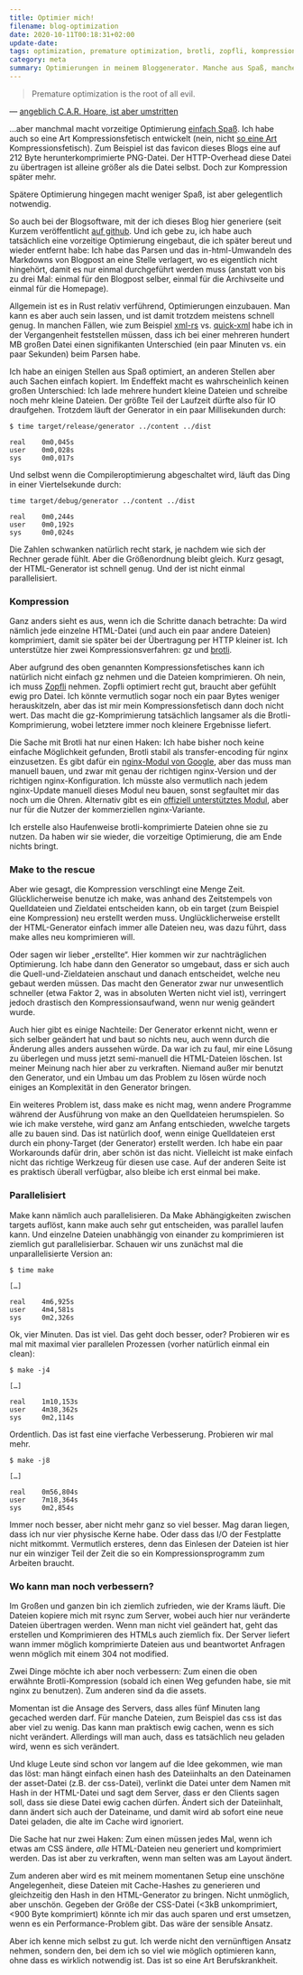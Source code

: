 ```yaml
---
title: Optimier mich!
filename: blog-optimization
date: 2020-10-11T00:18:31+02:00
update-date:
tags: optimization, premature optimization, brotli, zopfli, kompression, make
category: meta
summary: Optimierungen in meinem Bloggenerator. Manche aus Spaß, manche aus Notwendigkeit.
---
```


> Premature optimization is the root of all evil.

— [angeblich C.A.R. Hoare, ist aber umstritten](https://en.wikiquote.org/wiki/C._A._R._Hoare#Attributed)

…aber manchmal macht vorzeitige Optimierung [einfach Spaß](https://tvtropes.org/pmwiki/pmwiki.php/Main/EvilFeelsGood "Evil feels good"). Ich habe auch so eine Art Kompressionsfetisch entwickelt (nein, nicht [so eine Art](https://xkcd.com/598/) Kompressionsfetisch). Zum Beispiel ist das favicon dieses Blogs eine auf 212 Byte herunterkomprimierte PNG-Datei. Der HTTP-Overhead diese Datei zu übertragen ist alleine größer als die Datei selbst. Doch zur Kompression später mehr.

Spätere Optimierung hingegen macht weniger Spaß, ist aber gelegentlich notwendig.

So auch bei der Blogsoftware, mit der ich dieses Blog hier generiere (seit Kurzem veröffentlicht [auf github](https://github.com/GKnirps/stublog-static). Und ich gebe zu, ich habe auch tatsächlich eine vorzeitige Optimierung eingebaut, die ich später bereut und wieder entfernt habe: Ich habe das Parsen und das in-html-Umwandeln des Markdowns von Blogpost an eine Stelle verlagert, wo es eigentlich nicht hingehört, damit es nur einmal durchgeführt werden muss (anstatt von bis zu drei Mal: einmal für den Blogpost selber, einmal für die Archivseite und einmal für die Homepage).

Allgemein ist es in Rust relativ verführend, Optimierungen einzubauen. Man kann es aber auch sein lassen, und ist damit trotzdem meistens schnell genug. In manchen Fällen, wie zum Beispiel [xml-rs](https://crates.io/crates/xml-rs) vs. [quick-xml](https://crates.io/crates/quick-xml) habe ich in der Vergangenheit feststellen müssen, dass ich bei einer mehreren hundert MB großen Datei einen signifikanten Unterschied (ein paar Minuten vs. ein paar Sekunden) beim Parsen habe.

Ich habe an einigen Stellen aus Spaß optimiert, an anderen Stellen aber auch Sachen einfach kopiert. Im Endeffekt macht es wahrscheinlich keinen großen Unterschied: Ich lade mehrere hundert kleine Dateien und schreibe noch mehr kleine Dateien. Der größte Teil der Laufzeit dürfte also für IO draufgehen. Trotzdem läuft der Generator in ein paar Millisekunden durch:

    $ time target/release/generator ../content ../dist

    real    0m0,045s
    user    0m0,028s
    sys     0m0,017s

Und selbst wenn die Compileroptimierung abgeschaltet wird, läuft das Ding in einer Viertelsekunde durch:

    time target/debug/generator ../content ../dist

    real    0m0,244s
    user    0m0,192s
    sys     0m0,024s

Die Zahlen schwanken natürlich recht stark, je nachdem wie sich der Rechner gerade fühlt. Aber die Größenordnung bleibt gleich. Kurz gesagt, der HTML-Generator ist schnell genug. Und der ist nicht einmal parallelisiert.

### Kompression

Ganz anders sieht es aus, wenn ich die Schritte danach betrachte: Da wird nämlich jede einzelne HTML-Datei (und auch ein paar andere Dateien) komprimiert, damit sie später bei der Übertragung per HTTP kleiner ist. Ich unterstütze hier zwei Kompressionsverfahren: gz und [brotli](https://de.wikipedia.org/wiki/Brotli).

Aber aufgrund des oben genannten Kompressionsfetisches kann ich natürlich nicht einfach gz nehmen und die Dateien komprimieren. Oh nein, ich muss [Zopfli](https://de.wikipedia.org/wiki/Zopfli) nehmen. Zopfli optimiert recht gut, braucht aber gefühlt ewig pro Datei. Ich könnte vermutlich sogar noch ein paar Bytes weniger herauskitzeln, aber das ist mir mein Kompressionsfetisch dann doch nicht wert. Das macht die gz-Komprimierung tatsächlich langsamer als die Brotli-Komprimierung, wobei letztere immer noch kleinere Ergebnisse liefert.

Die Sache mit Brotli hat nur einen Haken: Ich habe bisher noch keine einfache Möglichkeit gefunden, Brotli stabil als transfer-encoding für nginx einzusetzen. Es gibt dafür ein [nginx-Modul von Google](https://github.com/google/ngx_brotli), aber das muss man manuell bauen, und zwar mit genau der richtigen nginx-Version und der richtigen nginx-Konfiguration. Ich müsste also vermutlich nach jedem nginx-Update manuell dieses Modul neu bauen, sonst segfaultet mir das noch um die Ohren. Alternativ gibt es ein [offiziell unterstütztes Modul](https://www.nginx.com/products/nginx/modules/brotli/), aber nur für die Nutzer der kommerziellen nginx-Variante.

Ich erstelle also Haufenweise brotli-komprimierte Dateien ohne sie zu nutzen. Da haben wir sie wieder, die vorzeitige Optimierung, die am Ende nichts bringt.

### Make to the rescue

Aber wie gesagt, die Kompression verschlingt eine Menge Zeit. Glücklicherweise benutze ich make, was anhand des Zeitstempels von Quelldateien und Zieldatei entscheiden kann, ob ein target (zum Beispiel eine Kompression) neu erstellt werden muss. Unglücklicherweise erstellt der HTML-Generator einfach immer alle Dateien neu, was dazu führt, dass make alles neu komprimieren will.

Oder sagen wir lieber „erstellte“. Hier kommen wir zur nachträglichen Optimierung. Ich habe dann den Generator so umgebaut, dass er sich auch die Quell-und-Zieldateien anschaut und danach entscheidet, welche neu gebaut werden müssen. Das macht den Generator zwar nur unwesentlich schneller (etwa Faktor 2, was in absoluten Werten nicht viel ist), verringert jedoch drastisch den Kompressionsaufwand, wenn nur wenig geändert wurde.

Auch hier gibt es einige Nachteile: Der Generator erkennt nicht, wenn er sich selber geändert hat und baut so nichts neu, auch wenn durch die Änderung alles anders aussehen würde. Da war ich zu faul, mir eine Lösung zu überlegen und muss jetzt semi-manuell die HTML-Dateien löschen. Ist meiner Meinung nach hier aber zu verkraften. Niemand außer mir benutzt den Generator, und ein Umbau um das Problem zu lösen würde noch einiges an Komplexität in den Generator bringen.

Ein weiteres Problem ist, dass make es nicht mag, wenn andere Programme während der Ausführung von make an den Quelldateien herumspielen. So wie ich make verstehe, wird ganz am Anfang entschieden, wwelche targets alle zu bauen sind. Das ist natürlich doof, wenn einige Quelldateien erst durch ein phony-Target (der Generator) erstellt werden. Ich habe ein paar Workarounds dafür drin, aber schön ist das nicht. Vielleicht ist make einfach nicht das richtige Werkzeug für diesen use case. Auf der anderen Seite ist es praktisch überall verfügbar, also bleibe ich erst einmal bei make.

### Parallelisiert

Make kann nämlich auch parallelisieren. Da Make Abhängigkeiten zwischen targets auflöst, kann make auch sehr gut entscheiden, was parallel laufen kann. Und einzelne Dateien unabhängig von einander zu komprimieren ist ziemlich gut parallelisierbar. Schauen wir uns zunächst mal die unparallelisierte Version an:

    $ time make

    […]

    real    4m6,925s
    user    4m4,581s
    sys     0m2,326s

Ok, vier Minuten. Das ist viel. Das geht doch besser, oder? Probieren wir es mal mit maximal vier parallelen Prozessen (vorher natürlich einmal ein clean):

    $ make -j4

    […]

    real    1m10,153s
    user    4m38,362s
    sys     0m2,114s

Ordentlich. Das ist fast eine vierfache Verbesserung. Probieren wir mal mehr.

    $ make -j8

    […]

    real    0m56,804s
    user    7m18,364s
    sys     0m2,854s

Immer noch besser, aber nicht mehr ganz so viel besser. Mag daran liegen, dass ich nur vier physische Kerne habe. Oder dass das I/O der Festplatte nicht mitkommt. Vermutlich ersteres, denn das Einlesen der Dateien ist hier nur ein winziger Teil der Zeit die so ein Kompressionsprogramm zum Arbeiten braucht.

### Wo kann man noch verbessern?

Im Großen und ganzen bin ich ziemlich zufrieden, wie der Krams läuft. Die Dateien kopiere mich mit rsync zum Server, wobei auch hier nur veränderte Dateien übertragen werden. Wenn man nicht viel geändert hat, geht das erstellen und Komprimieren des HTMLs auch ziemlich fix. Der Server liefert wann immer möglich komprimierte Dateien aus und beantwortet Anfragen wenn möglich mit einem 304 not modified.

Zwei Dinge möchte ich aber noch verbessern: Zum einen die oben erwähnte Brotli-Kompression (sobald ich einen Weg gefunden habe, sie mit nginx zu benutzen). Zum anderen sind da die assets.

Momentan ist die Ansage des Servers, dass alles fünf Minuten lang gecached werden darf. Für manche Dateien, zum Beispiel das css ist das aber viel zu wenig. Das kann man praktisch ewig cachen, wenn es sich nicht verändert. Allerdings will man auch, dass es tatsächlich neu geladen wird, wenn es sich verändert.

Und kluge Leute sind schon vor langem auf die Idee gekommen, wie man das löst: man hängt einfach einen hash des Dateiinhalts an den Dateinamen der asset-Datei (z.B. der css-Datei), verlinkt die Datei unter dem Namen mit Hash in der HTML-Datei und sagt dem Server, dass er den Clients sagen soll, dass sie diese Datei ewig cachen dürfen. Ändert sich der Dateiinhalt, dann ändert sich auch der Dateiname, und damit wird ab sofort eine neue Datei geladen, die alte im Cache wird ignoriert.

Die Sache hat nur zwei Haken: Zum einen müssen jedes Mal, wenn ich etwas am CSS ändere, _alle_ HTML-Dateien neu generiert und komprimiert werden. Das ist aber zu verkraften, wenn man selten was am Layout ändert.

Zum anderen aber wird es mit meinem momentanen Setup eine unschöne Angelegenheit, diese Dateien mit Cache-Hashes zu generieren und gleichzeitig den Hash in den HTML-Generator zu bringen. Nicht unmöglich, aber unschön. Gegeben der Größe der CSS-Datei (<3kB unkomprimiert, <900 Byte komprimiert) könnte ich mir das auch sparen und erst umsetzen, wenn es ein Performance-Problem gibt. Das wäre der sensible Ansatz.

Aber ich kenne mich selbst zu gut. Ich werde nicht den vernünftigen Ansatz nehmen, sondern den, bei dem ich so viel wie möglich optimieren kann, ohne dass es wirklich notwendig ist. Das ist so eine Art Berufskrankheit.
